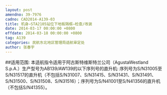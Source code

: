 ```yaml
---
layout: post
amendno: 39-7976
cadno: CAD2014-A139-03
title: 机身–STA2105站位下地板隔框–检查/改装
date: 2014-03-17 00:00:00 +0800
effdate: 2014-03-18 00:00:00 +0800
tag: A139
categories: 民航东北地区管理局适航审定处
author: 张春宇
---
```


##适用范围:
本适航指令适用于阿古斯特维斯特兰公司（AgustaWestland S.p.A.）生产型号为AB139/AW139的以下序列号的直升机: 序列号为S/N31005至S/N31517的直升机（不包括S/N31007、S/N31415、S/N31431、S/N31491、S/N31500、S/N31508、S/N31516）；序列号为S/N41001至S/N41356的直升机（不包括S/N41355）。

